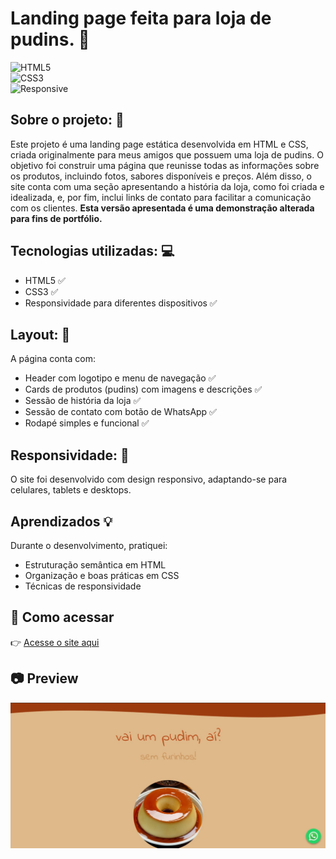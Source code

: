 # Landing page feita para loja de pudins. 🍮

![HTML5](https://img.shields.io/badge/HTML5-E34F26?style=for-the-badge&logo=html5&logoColor=fff)  
![CSS3](https://img.shields.io/badge/CSS3-1572B6?style=for-the-badge&logo=css3&logoColor=fff)  
![Responsive](https://img.shields.io/badge/Responsive-Yes-brightgreen?style=for-the-badge)  

## Sobre o projeto: 📌
Este projeto é uma landing page estática desenvolvida em HTML e CSS, criada originalmente para meus amigos que possuem uma loja de pudins.
O objetivo foi construir uma página que reunisse todas as informações sobre os produtos, incluindo fotos, sabores disponíveis e preços.
Além disso, o site conta com uma seção apresentando a história da loja, como foi criada e idealizada, e, por fim, inclui links de contato para facilitar a comunicação com os clientes.
**Esta versão apresentada é uma demonstração alterada para fins de portfólio.**

## Tecnologias utilizadas: 💻
- HTML5 ✅
- CSS3 ✅
- Responsividade para diferentes dispositivos ✅

## Layout: 🎨
A página conta com:  
- Header com logotipo e menu de navegação ✅
- Cards de produtos (pudins) com imagens e descrições ✅
- Sessão de história da loja ✅
- Sessão de contato com botão de WhatsApp ✅
- Rodapé simples e funcional ✅

## Responsividade: 📱
O site foi desenvolvido com design responsivo, adaptando-se para celulares, tablets e desktops.

## Aprendizados 💡
Durante o desenvolvimento, pratiquei:  
- Estruturação semântica em HTML
- Organização e boas práticas em CSS  
- Técnicas de responsividade  

## 🔗 Como acessar
👉 [Acesse o site aqui](https://camsmello.github.io/landingpage-pudins/)  

## 📷 Preview
![Preview do site](./preview.jpeg)


